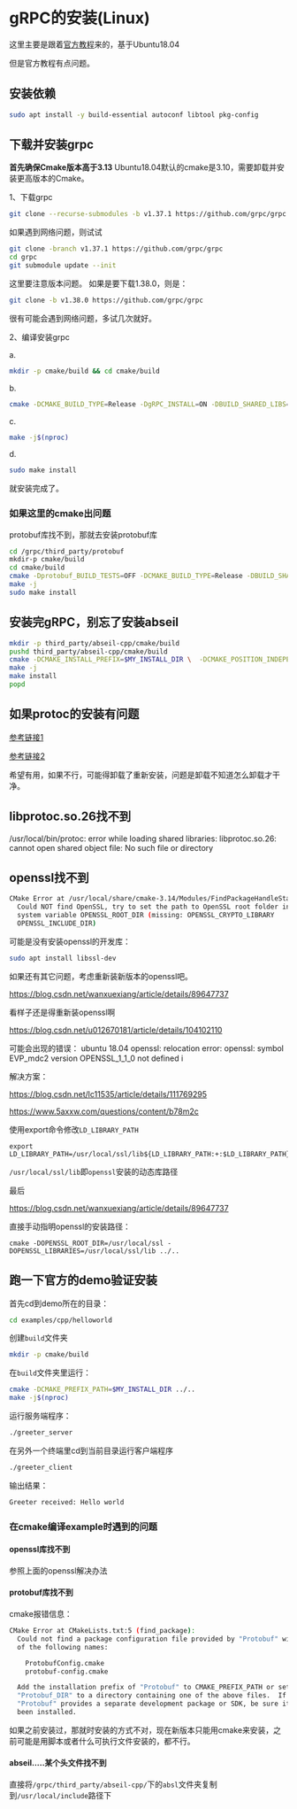 # gRPC的安装(Linux)

这里主要是跟着[官方教程][官方教程]来的，基于Ubuntu18.04

[官方教程]:https://grpc.io/docs/languages/cpp/quickstart/

但是官方教程有点问题。

## 安装依赖

```bash
sudo apt install -y build-essential autoconf libtool pkg-config
```

## 下载并安装grpc

**首先确保Cmake版本高于3.13**
Ubuntu18.04默认的cmake是3.10，需要卸载并安装更高版本的Cmake。

1、下载grpc
```bash
git clone --recurse-submodules -b v1.37.1 https://github.com/grpc/grpc
```

如果遇到网络问题，则试试

```bash
git clone -branch v1.37.1 https://github.com/grpc/grpc
cd grpc
git submodule update --init
```

这里要注意版本问题。
如果是要下载1.38.0，则是：
```bash
git clone -b v1.38.0 https://github.com/grpc/grpc
```

很有可能会遇到网络问题，多试几次就好。

2、编译安装grpc

a.
```bash
mkdir -p cmake/build && cd cmake/build
```

b.
```bash
cmake -DCMAKE_BUILD_TYPE=Release -DgRPC_INSTALL=ON -DBUILD_SHARED_LIBS=ON -DgRPC_BUILD_TESTS=OFF -DgRPC_ZLIB_PROVIDER=package -DgRPC_PROTOBUF_PROVIDER=package -DgRPC_SSL_PROVIDER=package ../..
```

c.
```bash
make -j$(nproc)
```

d.
```bash
sudo make install
```

就安装完成了。

### 如果这里的cmake出问题

protobuf库找不到，那就去安装protobuf库

```bash
cd /grpc/third_party/protobuf
mkdir-p cmake/build
cd cmake/build
cmake -Dprotobuf_BUILD_TESTS=OFF -DCMAKE_BUILD_TYPE=Release -DBUILD_SHARED_LIBS=ON ..
make -j
sudo make install
```


## 安装完gRPC，别忘了安装abseil

```bash
mkdir -p third_party/abseil-cpp/cmake/build
pushd third_party/abseil-cpp/cmake/build
cmake -DCMAKE_INSTALL_PREFIX=$MY_INSTALL_DIR \  -DCMAKE_POSITION_INDEPENDENT_CODE=TRUE \  ../..
make -j
make install
popd
```

## 如果protoc的安装有问题

[参考链接1][参考链接1]

[参考链接1]:https://blog.csdn.net/chenwr2018/article/details/105109987?ops_request_misc=%257B%2522request%255Fid%2522%253A%2522162209950016780265478710%2522%252C%2522scm%2522%253A%252220140713.130102334.pc%255Fall.%2522%257D&request_id=162209950016780265478710&biz_id=0&utm_medium=distribute.pc_search_result.none-task-blog-2~all~first_rank_v2~rank_v29-24-105109987.first_rank_v2_pc_rank_v29&utm_term=%E5%8D%B8%E8%BD%BDgRPC&spm=1018.2226.3001.4187

[参考链接2][参考链接2]

[参考链接2]:https://www.cnblogs.com/youxin/p/4073703.html

希望有用，如果不行，可能得卸载了重新安装，问题是卸载不知道怎么卸载才干净。

## libprotoc.so.26找不到

/usr/local/bin/protoc: error while loading shared libraries: libprotoc.so.26: cannot open shared object file: No such file or directory

## openssl找不到

```bash
CMake Error at /usr/local/share/cmake-3.14/Modules/FindPackageHandleStandardArgs.cmake:137 (message):
  Could NOT find OpenSSL, try to set the path to OpenSSL root folder in the
  system variable OPENSSL_ROOT_DIR (missing: OPENSSL_CRYPTO_LIBRARY
  OPENSSL_INCLUDE_DIR)
```

可能是没有安装openssl的开发库：
```bash
sudo apt install libssl-dev
```

如果还有其它问题，考虑重新装新版本的openssl吧。

https://blog.csdn.net/wanxuexiang/article/details/89647737

看样子还是得重新装openssl啊

https://blog.csdn.net/u012670181/article/details/104102110

可能会出现的错误：
ubuntu 18.04 openssl: relocation error: openssl: symbol EVP_mdc2 version OPENSSL_1_1_0 not defined i

解决方案：

https://blog.csdn.net/lc11535/article/details/111769295

https://www.5axxw.com/questions/content/b78m2c

使用export命令修改`LD_LIBRARY_PATH`

```
export LD_LIBRARY_PATH=/usr/local/ssl/lib${LD_LIBRARY_PATH:+:$LD_LIBRARY_PATH}
```

`/usr/local/ssl/lib`即`openssl`安装的动态库路径

最后

https://blog.csdn.net/wanxuexiang/article/details/89647737

直接手动指明openssl的安装路径：
```
cmake -DOPENSSL_ROOT_DIR=/usr/local/ssl -DOPENSSL_LIBRARIES=/usr/local/ssl/lib ../..
```

## 跑一下官方的demo验证安装

首先cd到demo所在的目录：
```bash
cd examples/cpp/helloworld
```

创建`build`文件夹
```bash
mkdir -p cmake/build
```

在`build`文件夹里运行：
```bash
cmake -DCMAKE_PREFIX_PATH=$MY_INSTALL_DIR ../..
make -j$(nproc)
```

运行服务端程序：
```bash
./greeter_server
```

在另外一个终端里cd到当前目录运行客户端程序
```bash
./greeter_client
```

输出结果：
```bash
Greeter received: Hello world
```

### 在cmake编译example时遇到的问题

#### openssl库找不到

参照上面的openssl解决办法

#### protobuf库找不到

cmake报错信息：
```bash
CMake Error at CMakeLists.txt:5 (find_package):
  Could not find a package configuration file provided by "Protobuf" with any
  of the following names:

    ProtobufConfig.cmake
    protobuf-config.cmake

  Add the installation prefix of "Protobuf" to CMAKE_PREFIX_PATH or set
  "Protobuf_DIR" to a directory containing one of the above files.  If
  "Protobuf" provides a separate development package or SDK, be sure it has
  been installed.
```

如果之前安装过，那就时安装的方式不对，现在新版本只能用cmake来安装，之前可能是用脚本或者什么可执行文件安装的，都不行。

#### abseil.....某个头文件找不到

直接将`/grpc/third_party/abseil-cpp/`下的`absl`文件夹复制到`/usr/local/include`路径下

